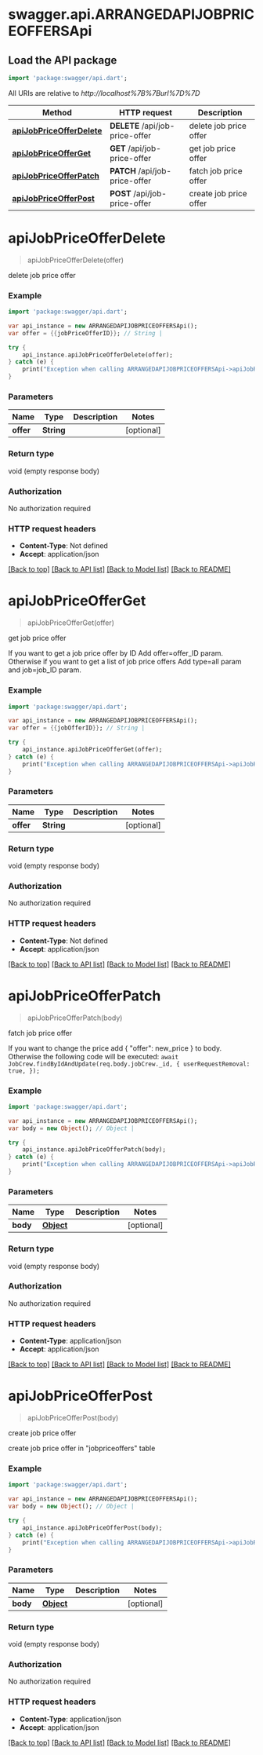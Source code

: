 # swagger.api.ARRANGEDAPIJOBPRICEOFFERSApi

## Load the API package
```dart
import 'package:swagger/api.dart';
```

All URIs are relative to *http://localhost%7B%7Burl%7D%7D*

Method | HTTP request | Description
------------- | ------------- | -------------
[**apiJobPriceOfferDelete**](ARRANGEDAPIJOBPRICEOFFERSApi.md#apiJobPriceOfferDelete) | **DELETE** /api/job-price-offer | delete job price offer
[**apiJobPriceOfferGet**](ARRANGEDAPIJOBPRICEOFFERSApi.md#apiJobPriceOfferGet) | **GET** /api/job-price-offer | get job price offer
[**apiJobPriceOfferPatch**](ARRANGEDAPIJOBPRICEOFFERSApi.md#apiJobPriceOfferPatch) | **PATCH** /api/job-price-offer | fatch job price offer
[**apiJobPriceOfferPost**](ARRANGEDAPIJOBPRICEOFFERSApi.md#apiJobPriceOfferPost) | **POST** /api/job-price-offer | create job price offer


# **apiJobPriceOfferDelete**
> apiJobPriceOfferDelete(offer)

delete job price offer

### Example 
```dart
import 'package:swagger/api.dart';

var api_instance = new ARRANGEDAPIJOBPRICEOFFERSApi();
var offer = {{jobPriceOfferID}}; // String | 

try { 
    api_instance.apiJobPriceOfferDelete(offer);
} catch (e) {
    print("Exception when calling ARRANGEDAPIJOBPRICEOFFERSApi->apiJobPriceOfferDelete: $e\n");
}
```

### Parameters

Name | Type | Description  | Notes
------------- | ------------- | ------------- | -------------
 **offer** | **String**|  | [optional] 

### Return type

void (empty response body)

### Authorization

No authorization required

### HTTP request headers

 - **Content-Type**: Not defined
 - **Accept**: application/json

[[Back to top]](#) [[Back to API list]](../README.md#documentation-for-api-endpoints) [[Back to Model list]](../README.md#documentation-for-models) [[Back to README]](../README.md)

# **apiJobPriceOfferGet**
> apiJobPriceOfferGet(offer)

get job price offer

If you want to get a job price offer by ID Add offer=offer_ID param.   Otherwise if you want to get a list of job price offers Add type=all param and job=job_ID param.

### Example 
```dart
import 'package:swagger/api.dart';

var api_instance = new ARRANGEDAPIJOBPRICEOFFERSApi();
var offer = {{jobOfferID}}; // String | 

try { 
    api_instance.apiJobPriceOfferGet(offer);
} catch (e) {
    print("Exception when calling ARRANGEDAPIJOBPRICEOFFERSApi->apiJobPriceOfferGet: $e\n");
}
```

### Parameters

Name | Type | Description  | Notes
------------- | ------------- | ------------- | -------------
 **offer** | **String**|  | [optional] 

### Return type

void (empty response body)

### Authorization

No authorization required

### HTTP request headers

 - **Content-Type**: Not defined
 - **Accept**: application/json

[[Back to top]](#) [[Back to API list]](../README.md#documentation-for-api-endpoints) [[Back to Model list]](../README.md#documentation-for-models) [[Back to README]](../README.md)

# **apiJobPriceOfferPatch**
> apiJobPriceOfferPatch(body)

fatch job price offer

If you want to change the price add { \"offer\": new_price } to body.  Otherwise the following code will be executed:  `await JobCrew.findByIdAndUpdate(req.body.jobCrew._id, { userRequestRemoval: true, });`

### Example 
```dart
import 'package:swagger/api.dart';

var api_instance = new ARRANGEDAPIJOBPRICEOFFERSApi();
var body = new Object(); // Object | 

try { 
    api_instance.apiJobPriceOfferPatch(body);
} catch (e) {
    print("Exception when calling ARRANGEDAPIJOBPRICEOFFERSApi->apiJobPriceOfferPatch: $e\n");
}
```

### Parameters

Name | Type | Description  | Notes
------------- | ------------- | ------------- | -------------
 **body** | [**Object**](Object.md)|  | [optional] 

### Return type

void (empty response body)

### Authorization

No authorization required

### HTTP request headers

 - **Content-Type**: application/json
 - **Accept**: application/json

[[Back to top]](#) [[Back to API list]](../README.md#documentation-for-api-endpoints) [[Back to Model list]](../README.md#documentation-for-models) [[Back to README]](../README.md)

# **apiJobPriceOfferPost**
> apiJobPriceOfferPost(body)

create job price offer

create job price offer in \"jobpriceoffers\" table

### Example 
```dart
import 'package:swagger/api.dart';

var api_instance = new ARRANGEDAPIJOBPRICEOFFERSApi();
var body = new Object(); // Object | 

try { 
    api_instance.apiJobPriceOfferPost(body);
} catch (e) {
    print("Exception when calling ARRANGEDAPIJOBPRICEOFFERSApi->apiJobPriceOfferPost: $e\n");
}
```

### Parameters

Name | Type | Description  | Notes
------------- | ------------- | ------------- | -------------
 **body** | [**Object**](Object.md)|  | [optional] 

### Return type

void (empty response body)

### Authorization

No authorization required

### HTTP request headers

 - **Content-Type**: application/json
 - **Accept**: application/json

[[Back to top]](#) [[Back to API list]](../README.md#documentation-for-api-endpoints) [[Back to Model list]](../README.md#documentation-for-models) [[Back to README]](../README.md)

